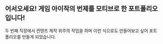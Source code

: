 <h2>어서오세요! 게임 아이작의 번제를 모티브로 한 포트폴리오 입니다!</h2>

<p>
  두 번째 직장에서 컨텐츠 제작 위주의 작업을 하며 이런 식으로도 만들어보고 싶어 포트폴리오를 만들게 되었습니다.
</p>
